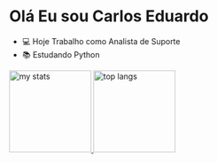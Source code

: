 # Olá Eu sou Carlos Eduardo

- 💻 Hoje Trabalho como Analista de Suporte
- 📚 Estudando Python
  
<div>
  <a href="[https://github.com/carlos-santos1504">
  <img alt="my stats" height="148em" src="https://github-readme-stats.vercel.app/api?username=carlos-santos1504&show_icons=true"/>
  <img alt="top langs" height="148em" src="https://github-readme-stats.vercel.app/api/top-langs/?username=carlos-santos1504&layout=compact"/>
</div>
